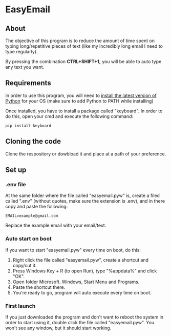 # EasyEmail

## About

The objective of this program is to reduce the amount of time spent on typing long/repetitive pieces of text (like my incredibly long email I need to type regularly).

By pressing the combination **CTRL+SHIFT+1,** you will be able to auto type any text you want.

## Requirements

In order to use this program, you will need to [install the latest version of Python](https://www.python.org/downloads/) for your OS (make sure to add Python to PATH while installing)

Once installed, you have to install a package called "keyboard". In order to do this, open your cmd and execute the following command:

    pip install keyboard
    

## Cloning the code

Clone the respository or dowbload it and place at a path of your preference.


## Set up

### .env file

At the same folder where the file called "easyemail.pyw" is, create a filed called ".env" (without quotes, make sure the extension is .env), and in there copy and paste the following:

    EMAIL=example@gmail.com

Replace the example email with your email/text.

### Auto start on boot

If you want to start "easyemail.pyw" every time on boot, do this:

 1. Right click the file called "easyemail.pyw", create a shortcut and copy/cut it.
 2. Press Windows Key + R (to open Run), type "%appdata%" and click "OK".
 3. Open folder Microsoft. Windows, Start Menu and Programs.
 4. Paste the shortcut there.
 5. You're ready to go, program will auto execute every time on boot.


### First launch

If you just downloaded the program and don't want to reboot the system in order to start using it, double click the file called "easyemail.pyw". You won't see any window, but it should start working.
